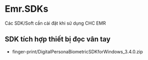 # Emr.SDKs
Các SDK/Soft cần cài đặt khi sử dụng CHC EMR

## SDK tích hợp thiết bị đọc vân tay
- finger-print/DigitalPersonaBiometricSDKforWindows_3.4.0.zip
